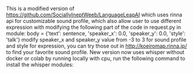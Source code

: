 This is a modified version of https://github.com/SociallyIneptWeeb/LanguageLeapAI which uses rinna api for customizable sound profile, which also allow user to use different expression with modifying the following part of the code in request.py in module:
body = {'text': sentence, 'speaker_x': 0.0, 'speaker_y': 0.0, 'style': 'talk'}
modify speaker_x and speaker_y value from -3 to 3 for sound profile and style for expression, you can try those out in http://koeiromap.rinna.jp/ to find your favorite sound profile.
New version now uses whisper without docker or colab by running locally with cpu, run the following command to install the whisper modules:
```pip install git+https://github.com/openai/whisper.git
```
